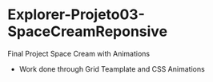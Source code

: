 # Explorer-Projeto03-SpaceCreamReponsive

Final Project Space Cream with Animations

- Work done through Grid Teamplate and CSS Animations

